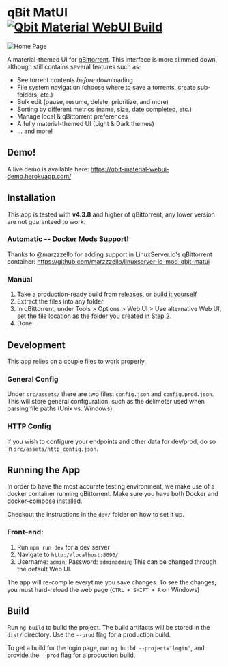 # qBit MatUI <br/>[![Qbit Material WebUI Build](https://github.com/bill-ahmed/qbit-matUI/actions/workflows/nodejs.yml/badge.svg?branch=master)](https://github.com/bill-ahmed/qbit-matUI/actions/workflows/nodejs.yml)

<img src="builds/images/home_page_dark.png" alt="Home Page"/>

A material-themed UI for [qBittorrent](https://github.com/qbittorrent/qBittorrent). This interface is more slimmed down, although still contains several features such as:

* See torrent contents _before_ downloading
* File system navigation (choose where to save a torrents, create sub-folders, etc.)
* Bulk edit (pause, resume, delete, prioritize, and more)
* Sorting by different metrics (name, size, date completed, etc.)
* Manage local & qBittorrent preferences
* A fully material-themed UI (Light & Dark themes)
* ... and more!

## Demo!
A live demo is available here: https://qbit-material-webui-demo.herokuapp.com/


## Installation
This app is tested with **v4.3.8** and higher of qBittorrent, any lower version are not guaranteed to work.

### Automatic -- Docker Mods Support!
Thanks to @marzzzello for adding support in LinuxServer.io's qBittorrent container: https://github.com/marzzzello/linuxserver-io-mod-qbit-matui


### Manual
1. Take a production-ready build from [releases](https://github.com/bill-ahmed/qbit-material-WebUI/releases), or [build it yourself](#build)
2. Extract the files into any folder
3. In qBittorrent, under Tools > Options > Web UI > Use alternative Web UI, set the file location as the folder you created in Step 2.
4. Done!


## Development
This app relies on a couple files to work properly.

### General Config
Under `src/assets/` there are two files: `config.json` and `config.prod.json`. This will store general configuration, such as the delimeter used when parsing file paths (Unix vs. Windows).

### HTTP Config
If you wish to configure your endpoints and other data for dev/prod, do so in `src/assets/http_config.json`.


## Running the App
In order to have the most accurate testing environment, we make use of a docker container running qBittorrent. Make
sure you have both Docker and docker-compose installed.

Checkout the instructions in the `dev/` folder on how to set it up.


### Front-end:
1. Run `npm run dev` for a dev server
2. Navigate to `http://localhost:8090/`
3. Username: `admin`; Password: `adminadmin`; This can be changed through the default Web UI.

The app will re-compile everytime you save changes. To see the changes, you must hard-reload the web page (`CTRL + SHIFT + R` on Windows)

## Build

Run `ng build` to build the project. The build artifacts will be stored in the `dist/` directory. Use the `--prod` flag for a production build. 

To get a build for the login page, run `ng build --project="login"`, and provide the `--prod` flag for a production build.
